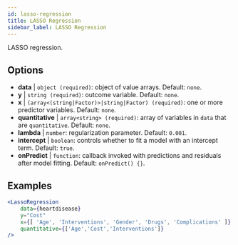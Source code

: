 ```yaml
---
id: lasso-regression
title: LASSO Regression
sidebar_label: LASSO Regression
---
```


LASSO regression.

## Options

* __data__ | `object (required)`: object of value arrays. Default: `none`.
* __y__ | `string (required)`: outcome variable. Default: `none`.
* __x__ | `(array<(string|Factor)>|string|Factor) (required)`: one or more predictor variables. Default: `none`.
* __quantitative__ | `array<string> (required)`: array of variables in `data` that are `quantitative`. Default: `none`.
* __lambda__ | `number`: regularization parameter. Default: `0.001`.
* __intercept__ | `boolean`: controls whether to fit a model with an intercept term. Default: `true`.
* __onPredict__ | `function`: callback invoked with predictions and residuals after model fitting. Default: `onPredict() {}`.


## Examples

```jsx live
<LassoRegression
    data={heartdisease} 
    y="Cost"
    x={[ 'Age', 'Interventions', 'Gender', 'Drugs', 'Complications' ]}
    quantitative={['Age','Cost','Interventions']}
/>
```

